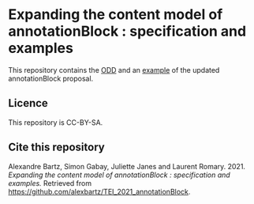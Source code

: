 # Expanding the content model of annotationBlock : specification and examples

This repository contains the [ODD](https://github.com/alexbartz/TEI_2021_annotationBlock/tree/main/Specification) and an [example](https://github.com/alexbartz/TEI_2021_annotationBlock/tree/main/Examples_Specification) of the updated annotationBlock proposal. 

## Licence

This repository is CC-BY-SA.


## Cite this repository

Alexandre Bartz, Simon Gabay, Juliette Janes and Laurent Romary. 2021. _Expanding the content model of annotationBlock : specification and examples._ Retrieved from https://github.com/alexbartz/TEI_2021_annotationBlock.